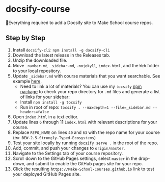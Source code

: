 # docsify-course

🌟Everything required to add a Docsify site to Make School course repos.

## Step by Step

1. Install `docsify-cli`: `npm install -g docsify-cli`
1. Download the latest release in the Releases tab.
1. Unzip the downloaded file.
1. Move `_navbar.md`, `_sidebar.md`, `.nojekyll`, `index.html`, and the `Web` folder to your local repository.
1. Update `_sidebar.md` with course materials that you want searchable. See example [here](https://github.com/Make-School-Courses/BEW-2.5-Strongly-Typed-Ecosystems/blob/master/_sidebar.md).
   * Need to link a lot of materials? You can use my `tocsify` [npm package](https://github.com/droxey/tocsify) to check your repo directory for `.md` files and generate a list of links for your sidebar: 
    * Install `npm install -g tocsify`
    * Run in root of repo: `tocsify . --maxdepth=1 --file=_sidebar.md --headers=false`
1. Open `index.html` in a text editor.
1. Update lines `6` through 11 `index.html` with relevant descriptions for your course.
1. Replace `REPO_NAME` on lines `40` and `63` with the repo name for your course (ex: `BEW-2.5-Strongly-Typed-Ecosystems`)
1. Test your site locally by running `docsify serve .` in the root of the repo.
1. Add, commit, and push your changes to `origin/master`.
1. Navigate to the Settings tab of your course repository.
1. Scroll down to the GitHub Pages settings, select `master` in the drop-down, and submit to enable the GitHub pages site for your repo.
1. Click the resulting `https://Make-School-Courses.github.io` link to test your deployed GitHub Pages site.
